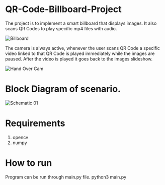# QR-Code-Billboard-Project

The project is to implement a smart billboard that displays images. It also scans QR Codes to play specific mp4 files with audio.

![Billboard](https://user-images.githubusercontent.com/34818652/126274245-d77d3dae-3634-47c3-b9db-7e1d87eb288f.gif)

The camera is always active, whenever the user scans QR Code a specific video linked to that QR Code is played immediately while the images are paused. After the video is played it goes back to the images slideshow.

![Hand Over Cam](https://user-images.githubusercontent.com/34818652/126274292-6fbb5458-f214-41ea-886c-684df496ba70.png)

# Block Diagram of scenario.

![Schematic 01](https://user-images.githubusercontent.com/34818652/126274303-8fddbd71-5900-4223-9005-a1a483444f33.png)

# Requirements
1) opencv
2) numpy

# How to run
Program can be run through main.py file.
python3 main.py
